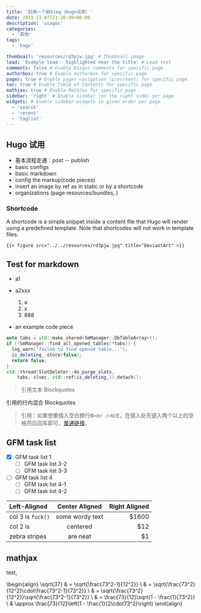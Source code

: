 ```yaml
---
title: '启用一个新blog（Hugo试用）'
date: 2011-11-07T21:26:49+08:00
description: 'usages'
categories:
  - '其他'
tags:
  - 'hugo'

thumbnail: 'resources/rd3pjw.jpg' # Thumbnail image
lead: 'Example lead - highlighted near the title' # Lead text
comments: false # Enable Disqus comments for specific page
authorbox: true # Enable authorbox for specific page
pager: true # Enable pager navigation (prev/next) for specific page
toc: true # Enable Table of Contents for specific page
mathjax: true # Enable MathJax for specific page
sidebar: 'right' # Enable sidebar (on the right side) per page
widgets: # Enable sidebar widgets in given order per page
  - 'search'
  - 'recent'
  - 'taglist'
---
```


## Hugo 试用

- 基本流程走通：post -- publish
- basic configs
- basic markdown
- config the markup(code pieces)
- insert an image by ref as in static or by a shortcode
- organizations (page resources/bundles, )

### Shortcode

A shortcode is a simple snippet inside a content file that Hugo will render using a predefined template. Note that shortcodes will not work in template files.

```
{{< figure src="../../resources/rd3pjw.jpg" title="DeviantArt" >}}
```

## Test for markdown

- a1
- a2xxx

  1. a
  1. x
  1. 888

- an example code piece

```c++
auto tabs = std::make_shared<SmManager::DbTableArray>();
if (!SmManager::find_all_opened_tables(*tabs)) {
  log_warn("failed to find opened table...");
  is_deleting_.store(false);
  return false;
}
std::thread(SlotDeleter::do_purge_slots,
    tabs, slvec, std::ref(is_deleting_)).detach();
```

> 引用文本 Blockquotes

引用的行内混合 Blockquotes

> 引用：如果想要插入空白换行`即<br />标签`，在插入处先键入两个以上的空格然后回车即可，[普通链接]("/")。

## GFM task list

- [x] GFM task list 1
  - [ ] GFM task list 3-2
  - [ ] GFM task list 3-3
- [ ] GFM task list 4
  - [ ] GFM task list 4-1
  - [ ] GFM task list 4-2

| Left-Aligned      | Center Aligned  | Right Aligned |
| :---------------- | :-------------: | ------------: |
| col 3 is `fuck()` | some wordy text |         $1600 |
| col 2 is          |    centered     |           $12 |
| zebra stripes     |    are neat     |            $1 |


## mathjax

test,

\begin{align}
\sqrt{37} & = \sqrt{\frac{73^2-1}{12^2}} \\
 & = \sqrt{\frac{73^2}{12^2}\cdot\frac{73^2-1}{73^2}} \\ 
 & = \sqrt{\frac{73^2}{12^2}}\sqrt{\frac{73^2-1}{73^2}} \\
 & = \frac{73}{12}\sqrt{1 - \frac{1}{73^2}} \\ 
 & \approx \frac{73}{12}\left(1 - \frac{1}{2\cdot73^2}\right)
\end{align}

